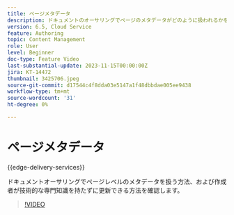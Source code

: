 ```yaml
---
title: ページメタデータ
description: ドキュメントのオーサリングでページのメタデータがどのように扱われるかを調べます。
version: 6.5, Cloud Service
feature: Authoring
topic: Content Management
role: User
level: Beginner
doc-type: Feature Video
last-substantial-update: 2023-11-15T00:00:00Z
jira: KT-14472
thumbnail: 3425706.jpeg
source-git-commit: d17544c4f8dda03e5147a1f48dbbdae005ee9438
workflow-type: tm+mt
source-wordcount: '31'
ht-degree: 0%

---
```



# ページメタデータ

{{edge-delivery-services}}

ドキュメントオーサリングでページレベルのメタデータを扱う方法、および作成者が技術的な専門知識を持たずに更新できる方法を確認します。

>[!VIDEO](https://video.tv.adobe.com/v/3425706/?learn=on)
